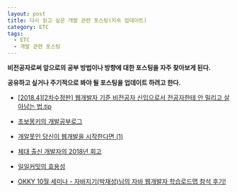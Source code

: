```yaml
---
layout: post
title: 다시 읽고 싶은 개발 관련 포스팅(지속 업데이트)
category: ETC
tags:
  - ETC
  - 개발 관련 포스팅
---
```




**비전공자로써 앞으로의 공부 방법이나 방향에 대한 포스팅을 자주 찾아보게 된다.**

**공유하고 싶거나 주기적으로 봐야 될 포스팅을 업데이트 하려고 한다.**





- [[2018.4][2차수정판] 웹개발자 기준 비전공자 신입으로서 전공자한테 안 밀리고 살아남는 법.tip](https://okky.kr/article/372485)
- [초보몽키의 개발공부로그](https://wayhome25.github.io/)

- [개알못인 당신이 웹개발을 시작한다면 (1)](https://medium.com/happyprogrammer-in-jeju/%EA%B0%9C%EC%95%8C%EB%AA%BB%EC%9D%B8-%EB%8B%B9%EC%8B%A0%EC%9D%B4-%EC%9B%B9%EA%B0%9C%EB%B0%9C%EC%9D%84-%EC%8B%9C%EC%9E%91%ED%95%9C%EB%8B%A4%EB%A9%B4-1-9415c014a130)

- [체대 출신 개발자의 2018년 회고](https://ryan-han.com/post/2018/essay/memoirs2018/?fbclid=IwAR13-5nWoKrWaPspFSKi2tHncH5NrDyD5ePkUTLikYSXe6nQ-d_7M3ZXUqg)

- [일일커밋의 효용성](https://jojoldu.tistory.com/402)

- [OKKY 10월 세미나 - 자바지기(박재성)님의 자바 웹개발자 학습로드맵 참석 후기!](https://jojoldu.tistory.com/46)

